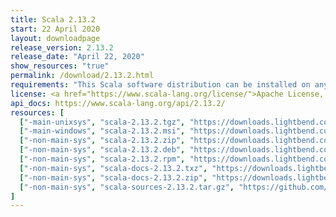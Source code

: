 ```yaml
---
title: Scala 2.13.2
start: 22 April 2020
layout: downloadpage
release_version: 2.13.2
release_date: "April 22, 2020"
show_resources: "true"
permalink: /download/2.13.2.html
requirements: "This Scala software distribution can be installed on any Unix-like or Windows system. It requires Java 8 or later, available <a href='https://www.java.com/'>here</a>."
license: <a href="https://www.scala-lang.org/license/">Apache License, Version 2.0</a>
api_docs: https://www.scala-lang.org/api/2.13.2/
resources: [
  ["-main-unixsys", "scala-2.13.2.tgz", "https://downloads.lightbend.com/scala/2.13.2/scala-2.13.2.tgz", "Mac OS X, Unix, Cygwin", "21.07M"],
  ["-main-windows", "scala-2.13.2.msi", "https://downloads.lightbend.com/scala/2.13.2/scala-2.13.2.msi", "Windows (msi installer)", "126.89M"],
  ["-non-main-sys", "scala-2.13.2.zip", "https://downloads.lightbend.com/scala/2.13.2/scala-2.13.2.zip", "Windows", "21.11M"],
  ["-non-main-sys", "scala-2.13.2.deb", "https://downloads.lightbend.com/scala/2.13.2/scala-2.13.2.deb", "Debian", "615.00M"],
  ["-non-main-sys", "scala-2.13.2.rpm", "https://downloads.lightbend.com/scala/2.13.2/scala-2.13.2.rpm", "RPM package", "127.22M"],
  ["-non-main-sys", "scala-docs-2.13.2.txz", "https://downloads.lightbend.com/scala/2.13.2/scala-docs-2.13.2.txz", "API docs", "56.06M"],
  ["-non-main-sys", "scala-docs-2.13.2.zip", "https://downloads.lightbend.com/scala/2.13.2/scala-docs-2.13.2.zip", "API docs", "109.18M"],
  ["-non-main-sys", "scala-sources-2.13.2.tar.gz", "https://github.com/scala/scala/archive/v2.13.2.tar.gz", "Sources", ""]
]
---
```

